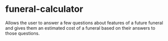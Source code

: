 # funeral-calculator
Allows the user to answer a few questions about features of a future funeral and gives them an estimated cost of a funeral based on their answers to those questions.
